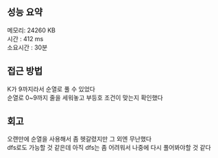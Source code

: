 
## 성능 요약
메모리: 24260 KB  
시간 : 412 ms  
소요시간 : 30분    


## 접근 방법
K가 9까지라서 순열로 풀 수 있었다  
순열로 0~9까지 줄을 세워놓고 부등호 조건이 맞는지 확인했다  


## 회고
오랜만에 순열을 사용해서 좀 헷갈렸지만 그 외엔 무난했다  
dfs로도 가능할 것 같은데 아직 dfs는 좀 어려워서 나중에 다시 풀어봐야할 것 같다  
